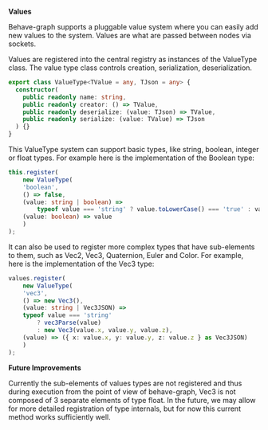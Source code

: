 **Values**

Behave-graph supports a pluggable value system where you can easily add
new values to the system.
Values are what are passed between nodes via sockets.

Values are registered into the central registry as instances of the
ValueType class.
The value type class controls creation, serialization, deserialization.

```typescript
export class ValueType<TValue = any, TJson = any> {
  constructor(
    public readonly name: string,
    public readonly creator: () => TValue,
    public readonly deserialize: (value: TJson) => TValue,
    public readonly serialize: (value: TValue) => TJson
  ) {}
}
```

This ValueType system can support basic types, like string, boolean,
integer or float types.
For example here is the implementation of the Boolean type:

```typescript
this.register(
    new ValueType(
    'boolean',
    () => false,
    (value: string | boolean) =>
        typeof value === 'string' ? value.toLowerCase() === 'true' : value,
    (value: boolean) => value
    )
);
```

It can also be used to register more complex types that have sub-elements
to them, such as Vec2, Vec3, Quaternion, Euler and Color.
For example, here is the implementation of the Vec3 type:

```typescript
values.register(
    new ValueType(
    'vec3',
    () => new Vec3(),
    (value: string | Vec3JSON) =>
    typeof value === 'string'
        ? vec3Parse(value)
        : new Vec3(value.x, value.y, value.z),
    (value) => ({ x: value.x, y: value.y, z: value.z } as Vec3JSON)
    )
);
```

**Future Improvements**

Currently the sub-elements of values types are not registered and thus
during execution from the point of view of behave-graph,
Vec3 is not composed of 3 separate elements of type float.
In the future, we may allow for more detailed registration of type internals,
but for now this current method works sufficiently well.

